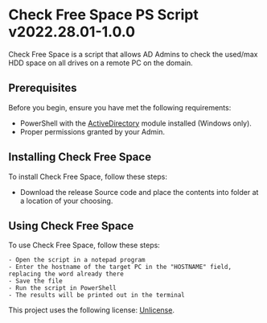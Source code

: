 # Check Free Space PS Script v2022.28.01-1.0.0

Check Free Space is a script that allows AD Admins to check the used/max HDD space on all drives on a remote PC on the domain.

## Prerequisites

Before you begin, ensure you have met the following requirements:
* PowerShell with the [ActiveDirectory](https://docs.microsoft.com/en-us/powershell/module/activedirectory/?view=windowsserver2022-ps) module installed (Windows only).
* Proper permissions granted by your Admin.

## Installing Check Free Space

To install Check Free Space, follow these steps:

* Download the release Source code and place the contents into folder at a location of your choosing.

## Using Check Free Space

To use Check Free Space, follow these steps:

```
- Open the script in a notepad program
- Enter the hostname of the target PC in the "HOSTNAME" field, replacing the word already there
- Save the file
- Run the script in PowerShell
- The results will be printed out in the terminal
```

This project uses the following license: [Unlicense](https://unlicense.org).
